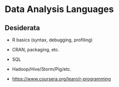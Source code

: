 #   Data Analysis Languages

##  Desiderata

- R basics (syntax, debugging, profiling)
- CRAN, packaging, etc.
- SQL
- Hadoop/Hive/Storm/Pig/etc.




- https://www.coursera.org/learn/r-programming 
